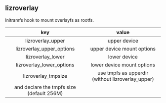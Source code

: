 ## lizroverlay

Initramfs hook to mount overlayfs as rootfs.

| key | value |
| :-: | :-: |
| lizroverlay_upper | upper device |
| lizroverlay_upper_options | upper device mount options |
| lizroverlay_lower | lower device |
| lizroverlay_lower_options | lower device mount options |
| lizroverlay_tmpsize | use tmpfs as upperdir (without lizroverlay_upper) <br> 
    and declare the tmpfs size (default 256M) |

